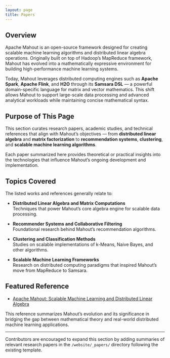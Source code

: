 ```yaml
---
layout: page
title: Papers
---
```


## Overview

Apache Mahout is an open-source framework designed for creating scalable machine learning algorithms and distributed linear algebra operations. Originally built on top of Hadoop’s MapReduce framework, Mahout has evolved into a mathematically expressive environment for building high-performance machine learning systems.  

Today, Mahout leverages distributed computing engines such as **Apache Spark**, **Apache Flink**, and **H2O** through its **Samsara DSL** — a powerful domain-specific language for matrix and vector mathematics. This shift allows Mahout to support large-scale data processing and advanced analytical workloads while maintaining concise mathematical syntax.

## Purpose of This Page

This section curates research papers, academic studies, and technical references that align with Mahout’s objectives — from **distributed linear algebra** and **matrix factorization** to **recommendation systems**, **clustering**, and **scalable machine learning algorithms**.  

Each paper summarized here provides theoretical or practical insights into the technologies that influence Mahout’s ongoing development and implementation.

## Topics Covered

The listed works and references generally relate to:

- **Distributed Linear Algebra and Matrix Computations**  
  Techniques that power Mahout’s core algebra engine for scalable data processing.  

- **Recommender Systems and Collaborative Filtering**  
  Foundational research behind Mahout’s recommendation algorithms.  

- **Clustering and Classification Methods**  
  Studies on scalable implementations of k-Means, Naive Bayes, and other algorithms.  

- **Scalable Machine Learning Frameworks**  
  Research on distributed computing paradigms that inspired Mahout’s move from MapReduce to Samsara.  

## Featured Reference

* [Apache Mahout: Scalable Machine Learning and Distributed Linear Algebra](papers/apache-mahout-scalable-machine-learning)

This reference summarizes Mahout’s evolution and its significance in bridging the gap between mathematical theory and real-world distributed machine learning applications.

---

Contributors are encouraged to expand this section by adding summaries of relevant research papers in the `/website/_papers/` directory following the existing template.
